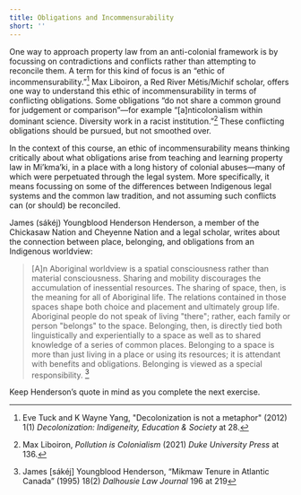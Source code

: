 ```yaml
---
title: Obligations and Incommensurability
short: ''
---
```


One way to approach property law from an anti-colonial framework is by focussing on contradictions and conflicts rather than attempting to reconcile them. A term for this kind of focus is an “ethic of incommensurability.”[^tuckyang] Max Liboiron, a Red River Métis/Michif scholar, offers one way to understand this ethic of incommensurability in terms of conflicting obligations. Some obligations “do not share a common ground for judgement or comparison”—for example “[a]nticolonialism within dominant science. Diversity work in a racist institution.”[^liboiron] These conflicting obligations should be pursued, but not smoothed over. 

In the context of this course, an ethic of incommensurability means thinking critically about what obligations arise from teaching and learning property law in Mi’kma’ki, in a place with a long history of colonial abuses—many of which were perpetuated through the legal system. More specifically, it means focussing on some of the differences between Indigenous legal systems and the common law tradition, and not assuming such conflicts can (or should) be reconciled. 

James (sákéj) Youngblood Henderson Henderson, a member of the Chickasaw Nation and Cheyenne Nation and a legal scholar, writes about the connection between place, belonging, and obligations from an Indigenous worldview: 

> [A]n Aboriginal worldview is a spatial consciousness rather than material consciousness. Sharing and mobility discourages the accumulation of inessential resources. The sharing of space, then, is the meaning for all of Aboriginal life. The relations contained in those spaces shape both choice and placement and ultimately group life. Aboriginal people do not speak of living "there"; rather, each family or person "belongs" to the space. Belonging, then, is directly tied both linguistically and experientially to a space as well as to shared knowledge of a series of common places. Belonging to a space is more than just living in a place or using its resources; it is attendant with benefits and obligations. Belonging is viewed as a special responsibility. [^henderson] 

Keep Henderson’s quote in mind as you complete the next exercise.

[^tuckyang]: Eve Tuck and K Wayne Yang, "Decolonization is not a metaphor" (2012) 1(1) *Decolonization: Indigeneity, Education & Society* at 28.
[^liboiron]: Max Liboiron, *Pollution is Colonialism* (2021) *Duke University Press* at 136.
[^henderson]: James [sákéj] Youngblood Henderson, “Mikmaw Tenure in Atlantic Canada” (1995) 18(2) _Dalhousie Law Journal_ 196 at 219
